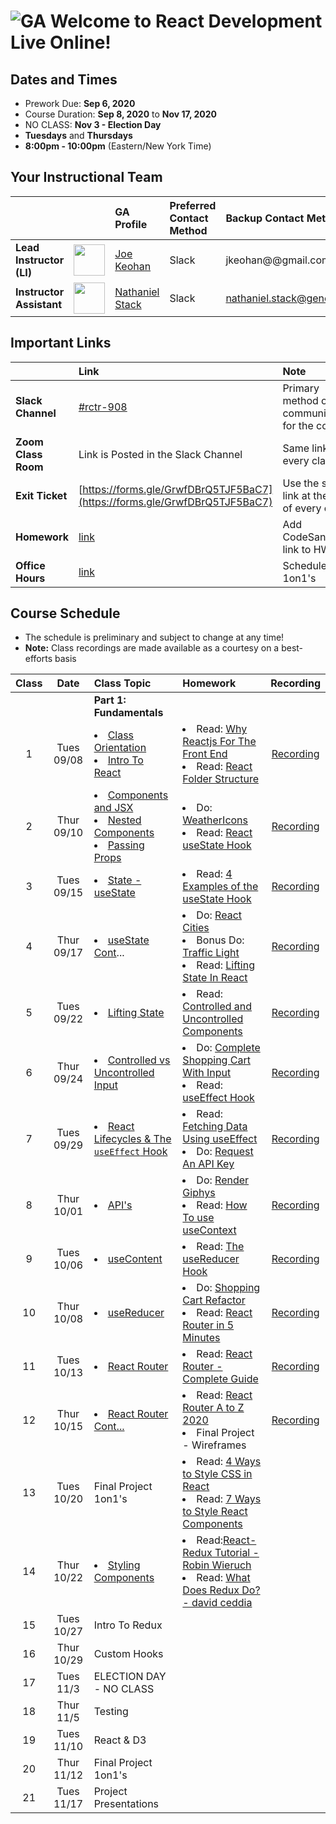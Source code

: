 # ![GA](https://ga-dash.s3.amazonaws.com/production/assets/logo-9f88ae6c9c3871690e33280fcf557f33.png) Welcome to React Development Live Online!

## Dates and Times

* Prework Due: **Sep 6, 2020**
* Course Duration: **Sep 8, 2020** to **Nov 17, 2020**
* NO CLASS: **Nov 3 - Election Day**
* **Tuesdays** and **Thursdays**
* **8:00pm - 10:00pm** (Eastern/New York Time)


## Your Instructional Team

| | | GA Profile | Preferred Contact Method | Backup Contact Method |
| :--- | :--- | :--- | :--- | :--- |
| **Lead Instructor (LI)** | <img src="https://i.imgur.com/QYb5xoN.png" height="50"> | [Joe Keohan](https://generalassemb.ly/instructors/joe-keohan/7866) | Slack | jkeohan@@gmail.com|
| **Instructor Assistant** | <img src="https://i.imgur.com/FmcnxV4.png" height="50"> |[Nathaniel Stack](https://generalassemb.ly/instructors/nathaniel-stack/22752) | Slack | nathaniel.stack@generalassemb.ly|


## Important Links

| | Link | Note | 
| :--- | :--- | :--- |
| **Slack Channel** | [#rctr-908](https://app.slack.com/client/T012XUE92MS/C018MSYQXNW) | Primary method of communication for the course |
| **Zoom Class Room** | Link is Posted in the Slack Channel | Same link every class! |
| **Exit Ticket** | [https://forms.gle/GrwfDBrQ5TJF5BaC7](https://forms.gle/GrwfDBrQ5TJF5BaC7) | Use the same link at the end of every class! |
| **Homework** | [link](https://docs.google.com/spreadsheets/d/1eSarapMxitSh8sQtaKJ3sVB8BtsPjVVyrd155zANSyo/edit#gid=566709901) | Add CodeSandbox link to HW |
| **Office Hours** | [link](https://docs.google.com/spreadsheets/d/1eSarapMxitSh8sQtaKJ3sVB8BtsPjVVyrd155zANSyo/edit#gid=1977257351) | Schedule 1on1's |


## Course Schedule

* The schedule is preliminary and subject to change at any time!
* **Note:** Class recordings are made available as a courtesy on a best-efforts basis

| Class | Date | Class Topic | Homework | Recording |
| :---: | :---: | :--- | :--- | :---: |
||| **Part 1: Fundamentals** |
| 1  | Tues 09/08 | <li>[Class Orientation](https://git.generalassemb.ly/jkeohan/rctr-9-8-20/blob/master/w01d01/orientation.md)</li><li>[Intro To React](https://git.generalassemb.ly/jkeohan/rctr-9-8-20/blob/master/w01d01/intro-to-react.md)</li> | <li>Read: [Why Reactjs For The Front End](https://www.cloudways.com/blog/why-reactjs-for-front-end/)</li><li>Read: [React Folder Structure](https://www.robinwieruch.de/react-folder-structure?utm_campaign=Robin%20Wieruch%20-%20A%20Developer%27s%20Newsletter&utm_medium=email&utm_source=Revue%20newsletter)</li>|[Recording](https://generalassembly.zoom.us/rec/share/MdqhYLEwER0r4EvWFxWeXp6P6cliqKJc6abzBbK9kQnao-ow971z3nB-1dCQxnk9.KVpI1j7O0_pzp7H4?startTime=1599608921000) |
| 2  | Thur 09/10 | <li>[Components and JSX](https://git.generalassemb.ly/jkeohan/rctr-9-8-20/blob/master/w01d02/components-and-jsx.md)</li><li>[Nested Components](https://git.generalassemb.ly/jkeohan/rctr-9-8-20/blob/master/w01d02/nested-compnents.md)</li><li>[Passing Props](https://git.generalassemb.ly/jkeohan/rctr-9-8-20/blob/master/w01d02/passing-props.md)</li> | <li>Do: [WeatherIcons](https://git.generalassemb.ly/jkeohan/rctr-9-8-20/blob/master/homework/w01/weatherIcons.md)</li>  <li>Read: [React useState Hook](https://www.robinwieruch.de/react-usestate-hook)</li> | [Recording](https://generalassembly.zoom.us/rec/share/PtaV2bZTQjD3Zkw_bMMyytyY3AURo8Xwi8U3Jhm2AwcFndjmClYM--15KE0h-qCb._k1ko5qwBak30WbV?startTime=1599782004000) |
| 3  | Tues 09/15 |  <li>[State - useState](https://git.generalassemb.ly/jkeohan/rctr-9-8-20/blob/master/w02d03/intro-to-state.md)</li> | <li>Read: [4 Examples of the useState Hook](https://daveceddia.com/usestate-hook-examples/)</li> | [Recording](https://generalassembly.zoom.us/rec/share/PRoIYrZJohbp755S50NQk2kePQGWfb5pjFk3SCLoRPzVUaxzbwyBZofH7rCjpMyv.Fjw4abzlKWRuORmb?startTime=1600213914000) |
| 4  | Thur 09/17 | <li>[useState Cont](https://git.generalassemb.ly/jkeohan/rctr-9-8-20/blob/master/w02d04/intro-to-state-cont.md)...</li> | <li>Do: [React Cities](https://git.generalassemb.ly/jkeohan/rctr-9-8-20/blob/master/homework/w02/react_cities.md) <li>Bonus Do: [Traffic Light](https://git.generalassemb.ly/jkeohan/rctr-9-8-20/blob/master/homework/w02/traffic_light.md)</li><li>Read: [Lifting State In React](https://www.robinwieruch.de/react-lift-state)</li> | [Recording](https://generalassembly.zoom.us/rec/share/j6fjDKu9y1H4aEhzblwfKKg1oaMl6lFLgYSdPckilrcd4nlm-t3mlxlN8eYigRQ.YC9TkXydfmfWrJWx?startTime=1600386266000) |
| 5  | Tues 09/22 | <li>[Lifting State](https://git.generalassemb.ly/jkeohan/rctr-9-8-20/blob/master/w03d05/lifting-state.md)</li>  | <li>Read: [Controlled and Uncontrolled Components](https://medium.com/tech-tajawal/controlled-and-uncontrolled-components-in-react-6d5f260b46dd)</li> | [Recording](https://generalassembly.zoom.us/rec/play/GUHvPmYgOG5uV5gKe1BcizwShT9vztvKoL3x7wnqhePX86FTcdyLaOqOf7rQWKtgocnyeeMhoKQstmtU.spvY7DQ9kWwBoDqA?autoplay=true&startTime=1600818885000) |
| 6  | Thur 09/24 | <li>[Controlled vs Uncontrolled Input](https://git.generalassemb.ly/jkeohan/rctr-9-8-20/blob/master/w03d06/controlled-uncontrolled-forms.md)</li> |  <li>Do: [Complete Shopping Cart With Input](https://git.generalassemb.ly/jkeohan/rctr-9-8-20/blob/master/labs/w03d06/shoppingCart_with_input.md)</li><li>Read: [useEffect Hook](https://www.robinwieruch.de/react-hooks)</li> | [Recording](https://generalassembly.zoom.us/rec/share/LbWlrLT8STpExSbPN-Cpw2hUQZuTe8K1BlXd4peLhksz25LxUc9N_loou7ffaOE.QfSvk3Hb403976bv?startTime=1600991514000)| |
| 7  | Tues 09/29 | <li>[React Lifecycles & The `useEffect` Hook](https://git.generalassemb.ly/jkeohan/rctr-9-8-20/blob/master/w04d07/intro-to-the-component.lfiecycle.md)</li> | <li>Read: [Fetching Data Using useEffect](https://www.robinwieruch.de/react-hooks-fetch-data)</li><li>Do: [Request An API Key](http://www.omdbapi.com/apikey.aspx)</li> | [Recording](https://generalassembly.zoom.us/rec/share/QBj8NYAzoHrMiDhSSd6ClH2doXq3RQssPSJBhXfSjw-lOwbGQnhUKvlnWv8IMzug.CAJhp51t6Qb4HhHC?startTime=1601423626000) |
| 8  | Thur 10/01 | <li>[API's](https://git.generalassemb.ly/jkeohan/rctr-9-8-20/blob/master/w04d08/intro-to-fetching-data.md)</li> |<li>Do: [Render Giphys](https://git.generalassemb.ly/jkeohan/rctr-9-8-20/blob/master/homework/w04/giphy.md)</li><li>Read: [How To use useContext](https://www.robinwieruch.de/react-usecontext-hook) | [Recording](https://generalassembly.zoom.us/rec/share/wl9ZmUS0do4AQMWxOK9BoUx9yirBbn-DRo0PxQp1yeu9McZBBuZjbuKFy1VDfQPw.mdA1p6XRMxcus-4M?startTime=1601596213000) |
| 9  | Tues 10/06 | <li>[useContent](https://git.generalassemb.ly/jkeohan/rctr-9-8-20/blob/master/w05d09/intro-to-useContent.md)</li> | <li>Read: [The useReducer Hook](https://www.robinwieruch.de/react-usereducer-hook)</li>  | [Recording](https://generalassembly.zoom.us/rec/share/ZjDAagWyQrdHnmYC0OwpTFDxGD1e7Wo3eq6PbGTBJvsdDZNEyx1QvOTftrncnxR_.HeoCENWbXtVB2z3u?startTime=1602028435000) |
| 10  | Thur 10/08 | <li>[useReducer](https://git.generalassemb.ly/jkeohan/rctr-9-8-20/blob/master/w05d10/intro-to-useReducer.md)</li> | <li>Do: [Shopping Cart Refactor](https://git.generalassemb.ly/jkeohan/rctr-9-8-20/blob/master/homework/w05/shopping-cart-refactor.md)</li><li>Read: [React Router in 5 Minutes](https://www.freecodecamp.org/news/react-router-in-5-minutes/)  | [Recording](https://generalassembly.zoom.us/rec/share/5QhdSqNbkVmHx0jt3-fXXYmdJBfs7wjwc-lFqyE8MJC92t40Wxkldtr11Ex2LeNK.0N7VTCOhmI-L-Fsu?startTime=1602201685000) |
| 11  | Tues 10/13 | <li>[React Router](https://git.generalassemb.ly/jkeohan/rctr-9-8-20/blob/master/w06d11/intro-to-react-router-part1.md)</li>  | <li>Read: [React Router - Complete Guide](https://www.sitepoint.com/react-router-complete-guide/)</li> | [Recording](https://generalassembly.zoom.us/rec/share/1_tq6Ywbiurrqd1DORkjkbuBXoGAmjW6bSSZPCsgxJgPN1RzjfiAxwNCAmAXMiWL.glzdtWs5MKPvwhJ6?startTime=1602632862000) |
| 12  | Thur 10/15 | <li>[React Router Cont...](https://git.generalassemb.ly/jkeohan/rctr-9-8-20/blob/master/w06d12/intro-to-react-router-part2.md)</li> | <li>Read: [React Router A to Z 2020](https://medium.com/@SakibAdnan/react-router-a-to-z-2020-11310fb2e74a)</li><li>Final Project - Wireframes</li> | [Recording](https://generalassembly.zoom.us/rec/share/Q2_T8KDx5yFop9wualOo6xF3rqIpV3sLBxUPK9QjHUiZbSZTRrN6Tt2_V_1mrhq7.7gwONKRz_fWBGnPw?startTime=1602806152000) |
| 13  | Tues 10/20|  Final Project 1on1's | <li>Read: [4 Ways to Style CSS in React](https://www.robinwieruch.de/react-css-styling)</li><li>Read: [7 Ways to Style React Components](https://www.sitepoint.com/react-components-styling-options/)</li>  |  |
| 14  | Thur 10/22 | <li>[Styling Components](https://git.generalassemb.ly/jkeohan/rctr-9-8-20/blob/master/w07d14/intro-to-styled-components.md)</li> | <li>Read:[React-Redux Tutorial - Robin Wieruch](https://www.robinwieruch.de/react-redux-tutorial#redux-store)</li><li>Read: [What Does Redux Do? - david ceddia](https://daveceddia.com/what-does-redux-do/)</li> |  |
| 15  | Tues 10/27 | Intro To Redux  |   |  |
| 16  | Thur 10/29 | Custom Hooks |  |  |
| 17  | Tues 11/3 | ELECTION DAY - NO CLASS |  |  |
| 18  | Thur 11/5 | Testing   |  |  |
| 19  | Tues 11/10 | React & D3 |  |  |
| 20  | Thur 11/12 | Final Project 1on1's |  |  |
| 21  | Tues 11/17 | Project Presentations |  |  |

